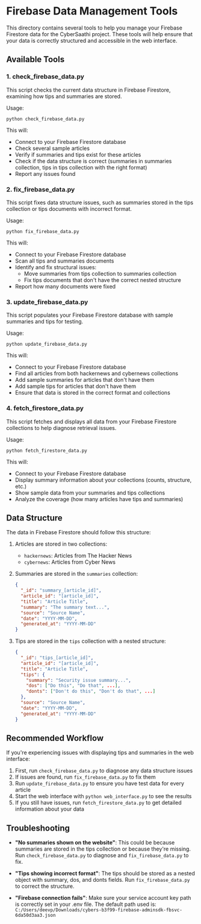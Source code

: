 # Firebase Data Management Tools

This directory contains several tools to help you manage your Firebase Firestore data for the CyberSaathi project. These tools will help ensure that your data is correctly structured and accessible in the web interface.

## Available Tools

### 1. check_firebase_data.py
This script checks the current data structure in Firebase Firestore, examining how tips and summaries are stored.

Usage:
```
python check_firebase_data.py
```

This will:
- Connect to your Firebase Firestore database
- Check several sample articles
- Verify if summaries and tips exist for these articles
- Check if the data structure is correct (summaries in summaries collection, tips in tips collection with the right format)
- Report any issues found

### 2. fix_firebase_data.py
This script fixes data structure issues, such as summaries stored in the tips collection or tips documents with incorrect format.

Usage:
```
python fix_firebase_data.py
```

This will:
- Connect to your Firebase Firestore database
- Scan all tips and summaries documents
- Identify and fix structural issues:
  - Move summaries from tips collection to summaries collection
  - Fix tips documents that don't have the correct nested structure
- Report how many documents were fixed

### 3. update_firebase_data.py
This script populates your Firebase Firestore database with sample summaries and tips for testing.

Usage:
```
python update_firebase_data.py
```

This will:
- Connect to your Firebase Firestore database
- Find all articles from both hackernews and cybernews collections
- Add sample summaries for articles that don't have them
- Add sample tips for articles that don't have them
- Ensure that data is stored in the correct format and collections

### 4. fetch_firestore_data.py
This script fetches and displays all data from your Firebase Firestore collections to help diagnose retrieval issues.

Usage:
```
python fetch_firestore_data.py
```

This will:
- Connect to your Firebase Firestore database
- Display summary information about your collections (counts, structure, etc.)
- Show sample data from your summaries and tips collections
- Analyze the coverage (how many articles have tips and summaries)

## Data Structure

The data in Firebase Firestore should follow this structure:

1. Articles are stored in two collections:
   - `hackernews`: Articles from The Hacker News
   - `cybernews`: Articles from Cyber News

2. Summaries are stored in the `summaries` collection:
   ```json
   {
     "_id": "summary_[article_id]",
     "article_id": "[article_id]",
     "title": "Article Title",
     "summary": "The summary text...",
     "source": "Source Name",
     "date": "YYYY-MM-DD",
     "generated_at": "YYYY-MM-DD"
   }
   ```

3. Tips are stored in the `tips` collection with a nested structure:
   ```json
   {
     "_id": "tips_[article_id]",
     "article_id": "[article_id]",
     "title": "Article Title",
     "tips": {
       "summary": "Security issue summary...",
       "dos": ["Do this", "Do that", ...],
       "donts": ["Don't do this", "Don't do that", ...]
     },
     "source": "Source Name", 
     "date": "YYYY-MM-DD",
     "generated_at": "YYYY-MM-DD"
   }
   ```

## Recommended Workflow

If you're experiencing issues with displaying tips and summaries in the web interface:

1. First, run `check_firebase_data.py` to diagnose any data structure issues
2. If issues are found, run `fix_firebase_data.py` to fix them
3. Run `update_firebase_data.py` to ensure you have test data for every article
4. Start the web interface with `python web_interface.py` to see the results
5. If you still have issues, run `fetch_firestore_data.py` to get detailed information about your data

## Troubleshooting

- **"No summaries shown on the website"**: This could be because summaries are stored in the tips collection or because they're missing. Run `check_firebase_data.py` to diagnose and `fix_firebase_data.py` to fix.

- **"Tips showing incorrect format"**: The tips should be stored as a nested object with summary, dos, and donts fields. Run `fix_firebase_data.py` to correct the structure.

- **"Firebase connection fails"**: Make sure your service account key path is correctly set in your .env file. The default path used is: `C:/Users/deevp/Downloads/cybers-b3f99-firebase-adminsdk-fbsvc-6da50d3aa3.json` 